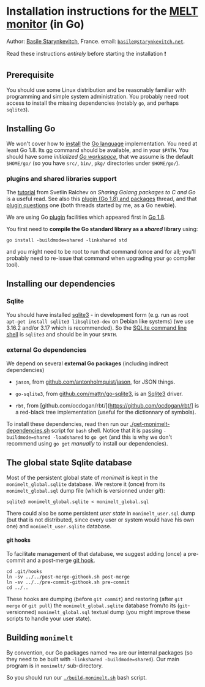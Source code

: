 # Installation instructions for the [MELT monitor](http://github.com/bstarynk/monimelt) (in Go)


Author: [Basile Starynkevitch](http://starynkevitch.net/Basile/), France.
email: [`basile@starynkevitch.net`](mailto:basile@starynkevitch.net).


Read these instructions *entirely* before starting the installation :exclamation: 

## Prerequisite

You should use some Linux distribution and be reasonably familiar with
programming and simple system administration. You probably need root
access to install the missing dependencies (notably `go`, and perhaps
`sqlite3`).

## Installing Go

We won't cover how to [install](https://golang.org/doc/install) the
[Go language](http//golang.org/doc/) implementation. You need at least
Go 1.8. Its [go](https://golang.org/cmd/go/) command should be
available, and in your `$PATH`. You should have some *initialized [Go
workspace](https://golang.org/doc/code.html#Workspaces)*, that we
assume is the default `$HOME/go/` (so you have `src/`, `bin/`, `pkg/`
directories under `$HOME/go/`).

### plugins and shared libraries support

The
[tutorial](http://blog.ralch.com/tutorial/golang-sharing-libraries/)
from Svetlin Ralchev on *Sharing Golang packages to C and Go* is a
useful read. See also this [plugin (Go 1.8) and
packages](https://groups.google.com/forum/#!topic/golang-nuts/IKh1BqrNoxI)
thread, and that [plugin
questions](https://groups.google.com/forum/#!topic/golang-nuts/swTLZyP5QK8)
one (both threads started by me, as a Go newbie).

We are using Go [plugin](https://tip.golang.org/pkg/plugin/) facilities which appeared first in [Go 1.8](https://tip.golang.org/doc/go1.8).

You first need to **compile the Go standard library as a *shared*
library** using:

    go install -buildmode=shared -linkshared std

and you might need to be root to run that command (once and for all;
you'll probably need to re-issue that command when upgrading your `go`
compiler tool).


## Installing our dependencies


### Sqlite

You should have installed [sqlite3](http://sqlite.org/) - in
development form (e.g. run as root `apt-get install sqlite3
libsqlite3-dev` on Debian like systems) (we use 3.16.2 and/or 3.17 which
is recommended). So the [SQLite command line
shell](http://sqlite.org/cli.html) is `sqlite3` and should be in your
`$PATH`.

### external Go dependencies

We depend on several **external Go packages** (including indirect
dependencies)

+ `jason`, from [github.com/antonholmquist/jason](https://github.com/antonholmquist/jason), for JSON things.

+ `go-sqlite3`, from [github.com/mattn/go-sqlite3](https://github.com/mattn/go-sqlite3), is an [Sqlite3](http://sqlite.org/) driver.

+ `rbt`, from
[github.com/ocdogan/rbt/](https://github.com/ocdogan/rbt/]
is a red-black tree implementation (useful for the dictionnary of
symbols).

To install these dependencies, read then run our
[./get-monimelt-dependencies.sh](./get-monimelt-dependencies.sh) script
for `bash` shell. Notice that it is passing `-buildmode=shared
-loadshared` to `go get` (and this is why we don't recommend using `go
get` *manually* to install our dependencies).


## The global state Sqlite database

Most of the persistent global state of *monimelt* is kept in the
`monimelt_global.sqlite` database. We restore it (once) from its
`monimelt_global.sql` dump file (which is versionned under *git*):

    sqlite3 monimelt_global.sqlite < monimelt_global.sql

There could also be some persistent *user state* in
`monimelt_user.sql` dump (but that is not distributed, since every
user or system would have his own one) and `monimelt_user.sqlite`
database.

#### git hooks

To facilitate management of that database, we suggest adding (once) a
pre-commit and a post-merge [git
hook](https://git-scm.com/book/it/v2/Customizing-Git-Git-Hooks).

    cd .git/hooks
    ln -sv ../../post-merge-githook.sh post-merge
    ln -sv ../../pre-commit-githook.sh pre-commit
    cd ../..

These hooks are dumping (before `git commit`) and restoring (after
`git merge` or `git pull`) the `monimelt_global.sqlite` database
from/to its (`git`-versionned) `monimelt_global.sql` textual dump (you
might improve these scripts to handle your user state).


## Building `monimelt`

By convention, our Go packages named `*mo` are our internal packages
(so they need to be built with `-linkshared -buildmode=shared`). Our
main program is in `monimelt/` sub-directory.


So you should run our [`./build-monimelt.sh`](./build-monimelt.sh)
bash script.